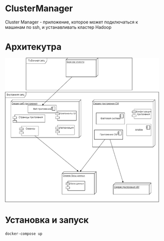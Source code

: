 # ClusterManager

Cluster Manager - приложение, которое может подключаться к машинам по ssh, и устанавливать кластер Hadoop

# Архитекутра 

![img.png](img.png)

# Установка и запуск

```commandline
docker-compose up
```